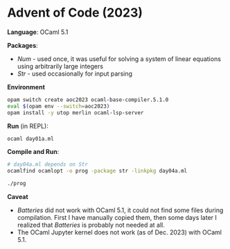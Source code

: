 # Advent of Code (2023)

**Language**: OCaml 5.1

**Packages**:
* *Num* - used once, it was useful for solving a system of linear equations using arbitrarily large integers
* *Str* - used occasionally for input parsing

**Environment**

```bash
opam switch create aoc2023 ocaml-base-compiler.5.1.0
eval $(opam env --switch=aoc2023)
opam install -y utop merlin ocaml-lsp-server
```

**Run** (in REPL):
```bash
ocaml day01a.ml
```

**Compile and Run**:
```bash
# day04a.ml depends on Str
ocamlfind ocamlopt -o prog -package str -linkpkg day04a.ml

./prog
```

**Caveat**
* *Batteries* did not work with OCaml 5.1, it could not find some files during compilation. First I have manually copied them, then some days later I realized that *Batteries* is probably not needed at all.
* The OCaml Jupyter kernel does not work (as of Dec. 2023) with OCaml 5.1.
